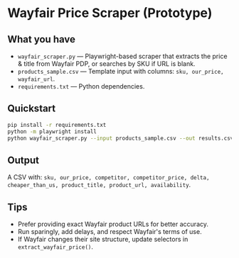 # Wayfair Price Scraper (Prototype)

## What you have
- `wayfair_scraper.py` — Playwright-based scraper that extracts the price & title from Wayfair PDP, or searches by SKU if URL is blank.
- `products_sample.csv` — Template input with columns: `sku, our_price, wayfair_url`.
- `requirements.txt` — Python dependencies.

## Quickstart
```bash
pip install -r requirements.txt
python -m playwright install
python wayfair_scraper.py --input products_sample.csv --out results.csv
```

## Output
A CSV with: `sku, our_price, competitor, competitor_price, delta, cheaper_than_us, product_title, product_url, availability`.

## Tips
- Prefer providing exact Wayfair product URLs for better accuracy.
- Run sparingly, add delays, and respect Wayfair's terms of use.
- If Wayfair changes their site structure, update selectors in `extract_wayfair_price()`.
